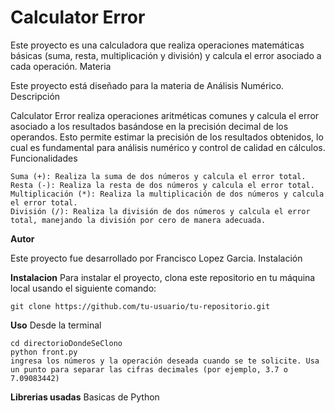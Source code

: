 # **Calculator Error**

Este proyecto es una calculadora que realiza operaciones matemáticas básicas (suma, resta, multiplicación y división) y calcula el error asociado a cada operación.
Materia

Este proyecto está diseñado para la materia de Análisis Numérico.
Descripción

Calculator Error realiza operaciones aritméticas comunes y calcula el error asociado a los resultados basándose en la precisión decimal de los operandos. Esto permite estimar la precisión de los resultados obtenidos, lo cual es fundamental para análisis numérico y control de calidad en cálculos.
Funcionalidades

    Suma (+): Realiza la suma de dos números y calcula el error total.
    Resta (-): Realiza la resta de dos números y calcula el error total.
    Multiplicación (*): Realiza la multiplicación de dos números y calcula el error total.
    División (/): Realiza la división de dos números y calcula el error total, manejando la división por cero de manera adecuada.

**Autor**

Este proyecto fue desarrollado por Francisco Lopez Garcia.
Instalación

**Instalacion**
Para instalar el proyecto, clona este repositorio en tu máquina local usando el siguiente comando:

    git clone https://github.com/tu-usuario/tu-repositorio.git

**Uso**
Desde la terminal

    cd directorioDondeSeClono
    python front.py
    ingresa los números y la operación deseada cuando se te solicite. Usa un punto para separar las cifras decimales (por ejemplo, 3.7 o 7.09083442)

**Librerias usadas**
Basicas de Python

